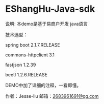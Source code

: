 # EShangHu-Java-sdk

说明:
本demo是基于易商户开发 java语言

技术选型：

spring boot 2.1.7.RELEASE

commons-httpclient 3.1

fastjson 1.2.39

beetl 1.2.6.RELEASE

DEMO中加了详细的注释，一看即懂。

作者：Jesse-liu
邮箱：2683961691@qq.com
